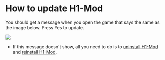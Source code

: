 # How to update H1-Mod

You should get a message when you open the game that says the same as the image below. Press Yes to update.

![](/img/updater.png)

* If this message doesn't show, all you need to do is to [uninstall H1-Mod](uninstall) and [reinstall H1-Mod](install#installing-the-h1-mod-client).
